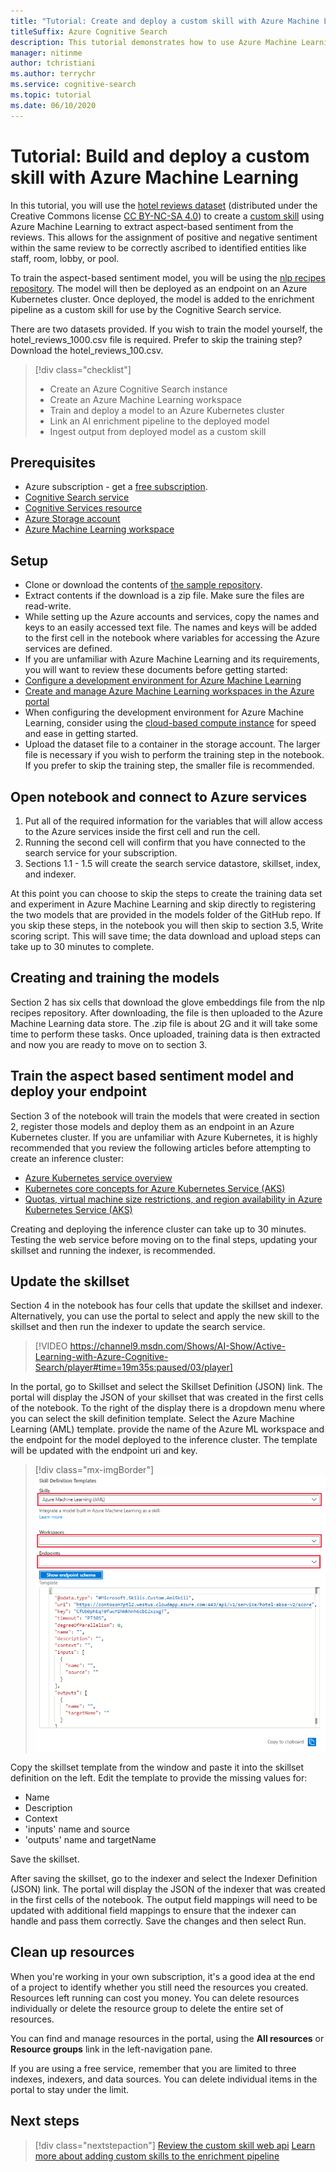 ```yaml
---
title: "Tutorial: Create and deploy a custom skill with Azure Machine Learning"
titleSuffix: Azure Cognitive Search
description: This tutorial demonstrates how to use Azure Machine Learning to build and deploy a custom skill for Azure Cognitive Search's AI enrichment pipeline.
manager: nitinme
author: tchristiani
ms.author: terrychr
ms.service: cognitive-search
ms.topic: tutorial
ms.date: 06/10/2020
---
```


# Tutorial: Build and deploy a custom skill with Azure Machine Learning 

In this tutorial, you will use the [hotel reviews dataset](https://www.kaggle.com/datafiniti/hotel-reviews) (distributed under the Creative Commons license [CC BY-NC-SA 4.0](https://creativecommons.org/licenses/by-nc-sa/4.0/legalcode.txt)) to create a [custom skill](https://docs.microsoft.com/azure/search/cognitive-search-custom-skill-interface) using Azure Machine Learning to extract aspect-based sentiment from the reviews. This allows for the assignment of positive and negative sentiment within the same review to be correctly ascribed to identified entities like staff, room, lobby, or pool.

To train the aspect-based sentiment model, you will be using the [nlp recipes repository](https://github.com/microsoft/nlp-recipes/tree/master/examples/sentiment_analysis/absa). The model will then be deployed as an endpoint on an Azure Kubernetes cluster. Once deployed, the model is added to the enrichment pipeline as a custom skill for use by the Cognitive Search service.

There are two datasets provided. If you wish to train the model yourself, the hotel_reviews_1000.csv file is required. Prefer to skip the training step? Download the hotel_reviews_100.csv.

> [!div class="checklist"]
> * Create an Azure Cognitive Search instance
> * Create an Azure Machine Learning workspace
> * Train and deploy a model to an Azure Kubernetes cluster
> * Link an AI enrichment pipeline to the deployed model
> * Ingest output from deployed model as a custom skill

## Prerequisites

* Azure subscription - get a [free subscription](https://azure.microsoft.com/free/?WT.mc_id=A261C142F).
* [Cognitive Search service](https://docs.microsoft.com/azure/search/search-get-started-arm)
* [Cognitive Services resource](https://docs.microsoft.com/azure/cognitive-services/cognitive-services-apis-create-account?tabs=multiservice%2Cwindows)
* [Azure Storage account](https://docs.microsoft.com/azure/storage/common/storage-account-create?toc=%2Fazure%2Fstorage%2Fblobs%2Ftoc.json&tabs=azure-portal)
* [Azure Machine Learning workspace](https://docs.microsoft.com/azure/machine-learning/how-to-manage-workspace)

## Setup

* Clone or download the contents of [the sample repository](https://github.com/Azure-Samples/azure-search-python-samples/tree/master/AzureML-Custom-Skill).
* Extract contents if the download is a zip file. Make sure the files are read-write.
* While setting up the Azure accounts and services, copy the names and keys to an easily accessed text file. The names and keys will be added to the first cell in the notebook where variables for accessing the Azure services are defined.
* If you are unfamiliar with Azure Machine Learning and its requirements, you will want to review these documents before getting started:
 * [Configure a development environment for Azure Machine Learning](https://docs.microsoft.com/azure/machine-learning/how-to-configure-environment)
 * [Create and manage Azure Machine Learning workspaces in the Azure portal](https://docs.microsoft.com/azure/machine-learning/how-to-manage-workspace)
 * When configuring the development environment for Azure Machine Learning, consider using the [cloud-based compute instance](https://docs.microsoft.com/azure/machine-learning/how-to-configure-environment#compute-instance) for speed and ease in getting started.
* Upload the dataset file to a container in the storage account. The larger file is necessary if you wish to perform the training step in the notebook. If you prefer to skip the training step, the smaller file is recommended.

## Open notebook and connect to Azure services

1. Put all of the required information for the variables that will allow access to the Azure services inside the first cell and run the cell.
1. Running the second cell will confirm that you have connected to the search service for your subscription.
1. Sections 1.1 - 1.5 will create the search service datastore, skillset, index, and indexer.

At this point you can choose to skip the steps to create the training data set and experiment in Azure Machine Learning and skip directly to registering the two models that are provided in the models folder of the GitHub repo. If you skip these steps, in the notebook you will then skip to section 3.5, Write scoring script. This will save time; the data download and upload steps can take up to 30 minutes to complete.

## Creating and training the models

Section 2 has six cells that download the glove embeddings file from the nlp recipes repository. After downloading, the file is then uploaded to the Azure Machine Learning data store. The .zip file is about 2G and it will take some time to perform these tasks. Once uploaded, training data is then extracted and now you are ready to move on to section 3.

## Train the aspect based sentiment model and deploy your endpoint

Section 3 of the notebook will train the models that were created in section 2, register those models and deploy them as an endpoint in an Azure Kubernetes cluster. If you are unfamiliar with Azure Kubernetes, it is highly recommended that you review the following articles before attempting to create an inference cluster:

* [Azure Kubernetes service overview](https://docs.microsoft.com/azure/aks/intro-kubernetes)
* [Kubernetes core concepts for Azure Kubernetes Service (AKS)](https://docs.microsoft.com/azure/aks/concepts-clusters-workloads)
* [Quotas, virtual machine size restrictions, and region availability in Azure Kubernetes Service (AKS)](https://docs.microsoft.com/azure/aks/quotas-skus-regions)

Creating and deploying the inference cluster can take up to 30 minutes. Testing the web service before moving on to the final steps, updating your skillset and running the indexer, is recommended.

## Update the skillset

Section 4 in the notebook has four cells that update the skillset and indexer. Alternatively, you can use the portal to select and apply the new skill to the skillset and then run the indexer to update the search service.

> [!VIDEO https://channel9.msdn.com/Shows/AI-Show/Active-Learning-with-Azure-Cognitive-Search/player#time=19m35s:paused/03/player]

In the portal, go to Skillset and select the Skillset Definition (JSON) link. The portal will display the JSON of your skillset that was created in the first cells of the notebook. To the right of the display there is a dropdown menu where you can select the skill definition template. Select the Azure Machine Learning (AML) template. provide the name of the Azure ML workspace and the endpoint for the model deployed to the inference cluster. The template will be updated with the endpoint uri and key.

> [!div class="mx-imgBorder"]
> ![Skillset definition template](media/cognitive-search-aml-skill/portal-aml-skillset-definition.png)

Copy the skillset template from the window and paste it into the skillset definition on the left. Edit the template to provide the missing values for:

* Name
* Description
* Context
* 'inputs' name and source
* 'outputs' name and targetName

Save the skillset.

After saving the skillset, go to the indexer and select the Indexer Definition (JSON) link. The portal will display the JSON of the indexer that was created in the first cells of the notebook. The output field mappings will need to be updated with additional field mappings to ensure that the indexer can handle and pass them correctly. Save the changes and then select Run. 

## Clean up resources

When you're working in your own subscription, it's a good idea at the end of a project to identify whether you still need the resources you created. Resources left running can cost you money. You can delete resources individually or delete the resource group to delete the entire set of resources.

You can find and manage resources in the portal, using the **All resources** or **Resource groups** link in the left-navigation pane.

If you are using a free service, remember that you are limited to three indexes, indexers, and data sources. You can delete individual items in the portal to stay under the limit.

## Next steps

> [!div class="nextstepaction"]
> [Review the custom skill web api](https://docs.microsoft.com/azure/search/cognitive-search-custom-skill-web-api)
> [Learn more about adding custom skills to the enrichment pipeline](https://docs.microsoft.com/azure/search/cognitive-search-custom-skill-interface)
